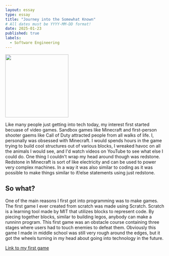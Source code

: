```yaml
---
layout: essay
type: essay
title: "Journey into the Somewhat Known"
# All dates must be YYYY-MM-DD format!
date: 2025-01-23
published: true
labels:
  - Software Engineering
---
```


<img width="200px" class="rounded float-start pe-4" src="../img/journey/journey.avif">

Like many people just getting into tech today, my interest first started becuase of video games. Sandbox games like Minecraft and first-person shooter gaems like Call of Duty attracted people from all walks of life. I, personally was obsessed with Minecraft. I would spends hours in the game trying to build cool structures out of various blocks, I wreaked havoc on all the animals I would see, and I'd watch videos on YouTube to see what else I could do. One thing I couldn't wrap my head around though was redstone. Redstone in Minecraft is sort of like electricity and can be used to power very complex machines. In a way it was also similar to coding as it was possible to make things similar to if/else statements using just redstone.

## So what?
One of the main reasons I first got into programming was to make games. The first game I ever created from scratch was made using Scratch. Scratch is a learning tool made by MIT that utilizes blocks to represent code. By piecing together blocks, similar to building legos, anybody can make a runninn program. This first game was an obstacle course containing three stages where users had to touch enemies to defeat them. Obviously this game I made in middle school was still very rough around the edges, but it got the wheels turning in my head about going into technology in the future.

[Link to my first game](https://scratch.mit.edu/projects/176889426/)
